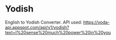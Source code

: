 # Yodish
English to Yodish Converter.
API used:
https://yoda-api.appspot.com/api/v1/yodish?text=I%20sense%20much%20power%20in%20you

